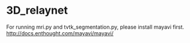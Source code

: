 # 3D_relaynet

For running mri.py and tvtk_segmentation.py, please install mayavi first. 
http://docs.enthought.com/mayavi/mayavi/
